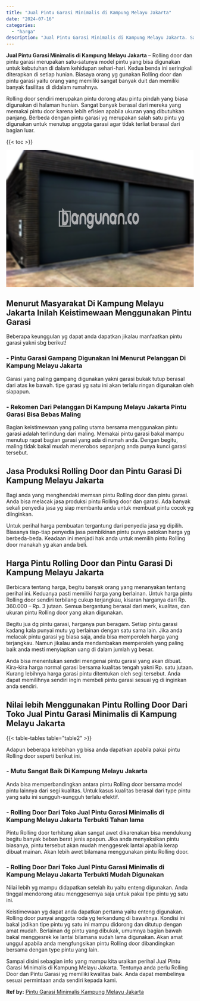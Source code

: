 ```yaml
---
title: "Jual Pintu Garasi Minimalis di Kampung Melayu Jakarta"
date: "2024-07-16"
categories: 
  - "harga"
description: "Jual Pintu Garasi Minimalis di Kampung Melayu Jakarta. Sampai disini sebagian info yang mampu kita uraikan perihal Jual Pintu Garasi Minimalis di Kampung Mel..."
---
```


**Jual Pintu Garasi Minimalis di Kampung Melayu Jakarta** – Rolling door dan pintu garasi merupakan satu-satunya model pintu yang bisa digunakan untuk kebutuhan di dalam kehidupan sehari-hari. Kedua benda ini seringkali diterapkan di setiap hunian. Biasaya orang yg gunakan Rolling door dan pintu garasi yaitu orang yang memiliki sangat banyak duit dan memiliki banyak fasilitas di didalam rumahnya.

Rolling door sendiri merupakan pintu dorong atau pintu pindah yang biasa digunakan di halaman hunian. Sangat banyak berasal dari mereka yang memakai pintu door karena lebih efisien apabila ukuran yang dibutuhkan panjang. Berbeda dengan pintu garasi yg merupakan salah satu pintu yg digunakan untuk menutup anggota garasi agar tidak terliat berasal dari bagian luar.

{{< toc >}}

![Jual Pintu Garasi Minimalis di Kampung Melayu Jakarta](/images/pintu-garasi-23.png)

## Menurut Masyarakat Di Kampung Melayu Jakarta Inilah Keistimewaan Menggunakan Pintu Garasi

Beberapa keunggulan yg dapat anda dapatkan jikalau manfaatkan pintu garasi yakni sbg berikut!

### \- Pintu Garasi Gampang Digunakan Ini Menurut Pelanggan Di Kampung Melayu Jakarta

Garasi yang paling gampang digunakan yakni garasi bukak tutup berasal dari atas ke bawah. tipe garasi yg satu ini akan terlalu ringan digunakan oleh siapapun.

### \- Rekomen Dari Pelanggan Di Kampung Melayu Jakarta Pintu Garasi Bisa Bebas Maling

Bagian keistimewaan yang paling utama bersama menggunakan pintu garasi adalah terlindung dari maling. Memakai pintu garasi bakal mampu menutup rapat bagian garasi yang ada di rumah anda. Dengan begitu, maling tidak bakal mudah menerobos sepanjang anda punya kunci garasi tersebut.

## Jasa Produksi Rolling Door dan Pintu Garasi Di Kampung Melayu Jakarta

Bagi anda yang menghendaki memsan pintu Rolling door dan pintu garasi. Anda bisa melacak jasa produksi pintu Rolling door dan garasi. Ada banyak sekali penyedia jasa yg siap membantu anda untuk membuat pintu cocok yg diinginkan.

Untuk perihal harga pembuatan tergantung dari penyedia jasa yg dipilih. Biasanya tiap-tiap penyedia jasa pembikinan pintu punya patokan harga yg berbeda-beda. Keadaan ini menjadi hak anda untuk memilih pintu Rolling door manakah yg akan anda beli.

## Harga Pintu Rolling Door dan Pintu Garasi Di Kampung Melayu Jakarta

Berbicara tentang harga, begitu banyak orang yang menanyakan tentang perihal ini. Keduanya pasti memiliki harga yang berlainan. Untuk harga pintu Rolling door sendiri terbilang cukup terjangkau, kisaran harganya dari Rp. 360.000 – Rp. 3 jutaan. Semua bergantung berasal dari merk, kualitas, dan ukuran pintu Rolling door yang akan digunakan.

Begitu jua dg pintu garasi, harganya pun beragam. Setiap pintu garasi kadang kala punyai mutu yg berlainan dengan satu sama lain. Jika anda melacak pintu garasi yg biasa saja, anda bisa memperoleh harga yang terjangkau. Namun jikalau anda mendambakan memperoleh yang paling baik anda mesti menyiapkan uang di dalam jumlah yg besar.

Anda bisa menentukan sendiri mengenai pintu garasi yang akan dibuat. Kira-kira harga normal garasi bersama kualitas tengah yakni Rp. satu jutaan. Kurang lebihnya harga garasi pintu ditentukan oleh segi tersebut. Anda dapat memilihnya sendiri ingin membeli pintu garasi sesuai yg di inginkan anda sendiri.

## Nilai lebih Menggunakan Pintu Rolling Door Dari Toko Jual Pintu Garasi Minimalis di Kampung Melayu Jakarta

{{< table-tables table="table2" >}}

Adapun beberapa kelebihan yg bisa anda dapatkan apabila pakai pintu Rolling door seperti berikut ini.

### \- Mutu Sangat Baik Di Kampung Melayu Jakarta

Anda bisa memperbandingkan antara pintu Rolling door bersama model pintu lainnya dari segi kualitas. Untuk kasus kualitas berasal dari type pintu yang satu ini sungguh-sungguh terlalu efektif.

### \- Rolling Door Dari Toko Jual Pintu Garasi Minimalis di Kampung Melayu Jakarta Terbukti Tahan lama

Pintu Rolling door terhitung akan sangat awet dikarenakan bisa mendukung begitu banyak beban berat jenis apapun. Jika anda menyaksikan pintu biasanya, pintu tersebut akan mudah menggesrek lantai apabila kerap dibuat mainan. Akan lebih awet bilamana menggunakan pintu Rolling door.

### \- Rolling Door Dari Toko Jual Pintu Garasi Minimalis di Kampung Melayu Jakarta Terbukti Mudah Digunakan

Nilai lebih yg mampu didapatkan setelah itu yaitu enteng digunakan. Anda tinggal mendorong atau menggesernya saja untuk pakai tipe pintu yg satu ini.

Keistimewaan yg dapat anda dapatkan pertama yaitu enteng digunakan. Rolling door punyai anggota roda yg terkandung di bawahnya. Kondisi ini bakal jadikan tipe pintu yg satu ini mampu didorong dan ditutup dengan amat mudah. Berlainan dg pintu yang dibukak, umumnya bagian bawah bakal menggesrek ke lantai bilamana sudah lama digunakan. Akan amat unggul apabila anda mengfungsikan pintu Rolling door dibandingkan bersama dengan type pintu yang lain.

Sampai disini sebagian info yang mampu kita uraikan perihal Jual Pintu Garasi Minimalis di Kampung Melayu Jakarta. Tentunya anda perlu Rolling Door dan Pintu Garasi yg memiliki kwalitas baik. Anda dapat membelinya sesuai permintaan anda sendiri kepada kami.

**Ref by:** [Pintu Garasi Minimalis Kampung Melayu Jakarta](https://id.wikipedia.org/wiki/Pintu)
